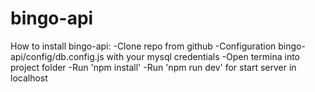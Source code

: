 # bingo-api
How to install bingo-api:
-Clone repo from github
-Configuration bingo-api/config/db.config.js with your mysql credentials
-Open termina into project folder
-Run 'npm install'
-Run 'npm run dev' for start server in localhost

